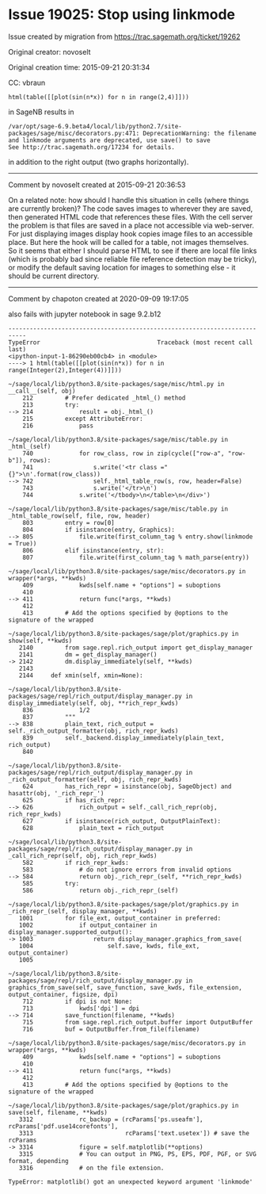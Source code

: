 # Issue 19025: Stop using linkmode

Issue created by migration from https://trac.sagemath.org/ticket/19262

Original creator: novoselt

Original creation time: 2015-09-21 20:31:34

CC:  vbraun


```
html(table([[plot(sin(n*x)) for n in range(2,4)]]))
```

in SageNB results in

```
/var/opt/sage-6.9.beta4/local/lib/python2.7/site-packages/sage/misc/decorators.py:471: DeprecationWarning: the filename and linkmode arguments are deprecated, use save() to save
See http://trac.sagemath.org/17234 for details.
```

in addition to the right output (two graphs horizontally).


---

Comment by novoselt created at 2015-09-21 20:36:53

On a related note: how should I handle this situation in cells (where things are currently broken)? The code saves images to wherever they are saved, then generated HTML code that references these files. With the cell server the problem is that files are saved in a place not accessible via web-server. For just displaying images display hook copies image files to an accessible place. But here the hook will be called for a table, not images themselves. So it seems that either I should parse HTML to see if there are local file links (which is probably bad since reliable file reference detection may be tricky), or modify the default saving location for images to something else - it should be current directory.


---

Comment by chapoton created at 2020-09-09 19:17:05

also fails with jupyter notebook in sage 9.2.b12

```
---------------------------------------------------------------------------
TypeError                                 Traceback (most recent call last)
<ipython-input-1-86290eb00cb4> in <module>
----> 1 html(table([[plot(sin(n*x)) for n in range(Integer(2),Integer(4))]]))

~/sage/local/lib/python3.8/site-packages/sage/misc/html.py in __call__(self, obj)
    212         # Prefer dedicated _html_() method
    213         try:
--> 214             result = obj._html_()
    215         except AttributeError:
    216             pass

~/sage/local/lib/python3.8/site-packages/sage/misc/table.py in _html_(self)
    740             for row_class, row in zip(cycle(["row-a", "row-b"]), rows):
    741                 s.write('<tr class ="{}">\n'.format(row_class))
--> 742                 self._html_table_row(s, row, header=False)
    743                 s.write('</tr>\n')
    744             s.write('</tbody>\n</table>\n</div>')

~/sage/local/lib/python3.8/site-packages/sage/misc/table.py in _html_table_row(self, file, row, header)
    803         entry = row[0]
    804         if isinstance(entry, Graphics):
--> 805             file.write(first_column_tag % entry.show(linkmode = True))
    806         elif isinstance(entry, str):
    807             file.write(first_column_tag % math_parse(entry))

~/sage/local/lib/python3.8/site-packages/sage/misc/decorators.py in wrapper(*args, **kwds)
    409             kwds[self.name + "options"] = suboptions
    410 
--> 411             return func(*args, **kwds)
    412 
    413         # Add the options specified by @options to the signature of the wrapped

~/sage/local/lib/python3.8/site-packages/sage/plot/graphics.py in show(self, **kwds)
   2140         from sage.repl.rich_output import get_display_manager
   2141         dm = get_display_manager()
-> 2142         dm.display_immediately(self, **kwds)
   2143 
   2144     def xmin(self, xmin=None):

~/sage/local/lib/python3.8/site-packages/sage/repl/rich_output/display_manager.py in display_immediately(self, obj, **rich_repr_kwds)
    836             1/2
    837         """
--> 838         plain_text, rich_output = self._rich_output_formatter(obj, rich_repr_kwds)
    839         self._backend.display_immediately(plain_text, rich_output)
    840 

~/sage/local/lib/python3.8/site-packages/sage/repl/rich_output/display_manager.py in _rich_output_formatter(self, obj, rich_repr_kwds)
    624         has_rich_repr = isinstance(obj, SageObject) and hasattr(obj, '_rich_repr_')
    625         if has_rich_repr:
--> 626             rich_output = self._call_rich_repr(obj, rich_repr_kwds)
    627         if isinstance(rich_output, OutputPlainText):
    628             plain_text = rich_output

~/sage/local/lib/python3.8/site-packages/sage/repl/rich_output/display_manager.py in _call_rich_repr(self, obj, rich_repr_kwds)
    582         if rich_repr_kwds:
    583             # do not ignore errors from invalid options
--> 584             return obj._rich_repr_(self, **rich_repr_kwds)
    585         try:
    586             return obj._rich_repr_(self)

~/sage/local/lib/python3.8/site-packages/sage/plot/graphics.py in _rich_repr_(self, display_manager, **kwds)
   1001         for file_ext, output_container in preferred:
   1002             if output_container in display_manager.supported_output():
-> 1003                 return display_manager.graphics_from_save(
   1004                     self.save, kwds, file_ext, output_container)
   1005 

~/sage/local/lib/python3.8/site-packages/sage/repl/rich_output/display_manager.py in graphics_from_save(self, save_function, save_kwds, file_extension, output_container, figsize, dpi)
    712         if dpi is not None:
    713             kwds['dpi'] = dpi
--> 714         save_function(filename, **kwds)
    715         from sage.repl.rich_output.buffer import OutputBuffer
    716         buf = OutputBuffer.from_file(filename)

~/sage/local/lib/python3.8/site-packages/sage/misc/decorators.py in wrapper(*args, **kwds)
    409             kwds[self.name + "options"] = suboptions
    410 
--> 411             return func(*args, **kwds)
    412 
    413         # Add the options specified by @options to the signature of the wrapped

~/sage/local/lib/python3.8/site-packages/sage/plot/graphics.py in save(self, filename, **kwds)
   3312             rc_backup = (rcParams['ps.useafm'], rcParams['pdf.use14corefonts'],
   3313                          rcParams['text.usetex']) # save the rcParams
-> 3314             figure = self.matplotlib(**options)
   3315             # You can output in PNG, PS, EPS, PDF, PGF, or SVG format, depending
   3316             # on the file extension.

TypeError: matplotlib() got an unexpected keyword argument 'linkmode'
```

